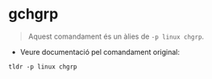 # gchgrp

> Aquest comandament és un àlies de `-p linux chgrp`.

- Veure documentació pel comandament original:

`tldr -p linux chgrp`
